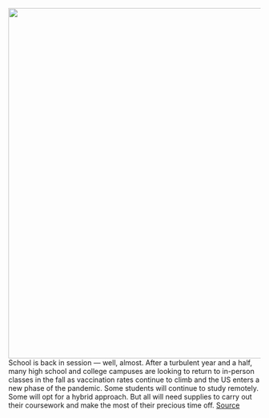 <img src='https://cdn.vox-cdn.com/thumbor/eOGHtEsFotKmth_rN2iOecJxNII=/0x0:1200x675/1200x675/filters:focal(553x363:745x555)/cdn.vox-cdn.com/uploads/chorus_image/image/69644120/VRG_ILLO_4675_BTS_GG_2021_LEDE.0.jpg' width='700px' /><br/>
School is back in session — well, almost. After a turbulent year and a half, many high school and college campuses are looking to return to in-person classes in the fall as vaccination rates continue to climb and the US enters a new phase of the pandemic. Some students will continue to study remotely. Some will opt for a hybrid approach. But all will need supplies to carry out their coursework and make the most of their precious time off.
<a href='https://www.theverge.com/22586264/back-to-school-gift-ideas-college-dorm-high-school-supplies-tech-gadgets'> Source <a/>